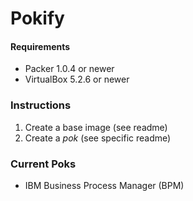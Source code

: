 # Pokify

#### Requirements
* Packer 1.0.4 or newer
* VirtualBox 5.2.6 or newer

### Instructions
1. Create a base image (see readme)
2. Create a *pok* (see specific readme)

### Current Poks
* IBM Business Process Manager (BPM)

